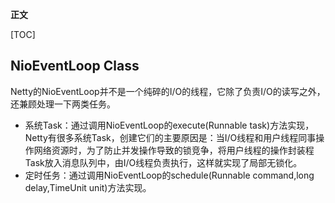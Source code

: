 **正文**

[TOC]

## NioEventLoop Class
Netty的NioEventLoop并不是一个纯碎的I/O的线程，它除了负责I/O的读写之外，还兼顾处理一下两类任务。
* 系统Task：通过调用NioEventLoop的execute(Runnable task)方法实现，Netty有很多系统Task，创建它们的主要原因是：当I/O线程和用户线程同事操作网络资源时，为了防止并发操作导致的锁竞争，将用户线程的操作封装程Task放入消息队列中，由I/O线程负责执行，这样就实现了局部无锁化。
* 定时任务：通过调用NioEventLoop的schedule(Runnable command,long delay,TimeUnit unit)方法实现。